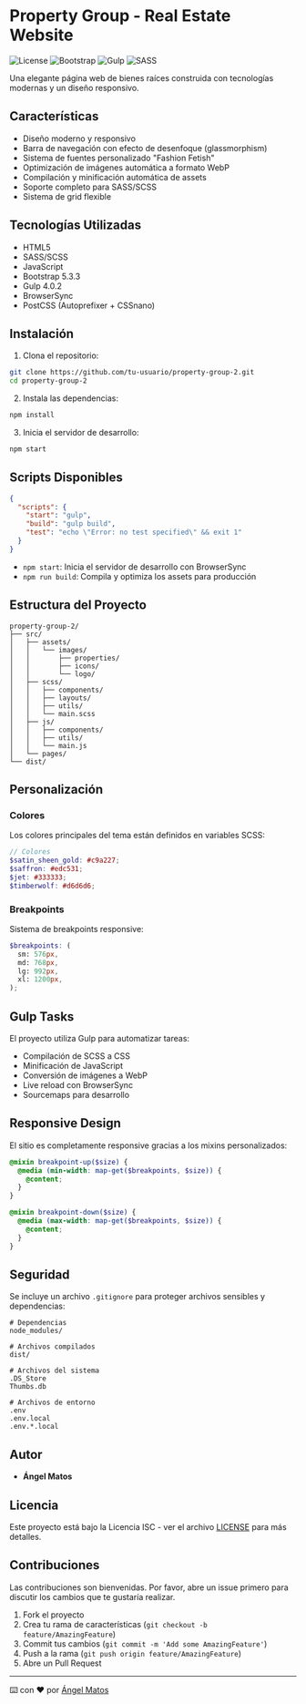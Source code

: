 # Property Group - Real Estate Website

![License](https://img.shields.io/badge/license-ISC-blue.svg)
![Bootstrap](https://img.shields.io/badge/Bootstrap-5.3.3-purple.svg)
![Gulp](https://img.shields.io/badge/Gulp-4.0.2-red.svg)
![SASS](https://img.shields.io/badge/SASS-1.71.1-pink.svg)

Una elegante página web de bienes raíces construida con tecnologías modernas y un diseño responsivo.

## Características

- Diseño moderno y responsivo
- Barra de navegación con efecto de desenfoque (glassmorphism)
- Sistema de fuentes personalizado "Fashion Fetish"
- Optimización de imágenes automática a formato WebP
- Compilación y minificación automática de assets
- Soporte completo para SASS/SCSS
- Sistema de grid flexible

## Tecnologías Utilizadas

- HTML5
- SASS/SCSS
- JavaScript
- Bootstrap 5.3.3
- Gulp 4.0.2
- BrowserSync
- PostCSS (Autoprefixer + CSSnano)

## Instalación

1. Clona el repositorio:
```bash
git clone https://github.com/tu-usuario/property-group-2.git
cd property-group-2
```

2. Instala las dependencias:
```bash
npm install
```

3. Inicia el servidor de desarrollo:
```bash
npm start
```

## Scripts Disponibles

```json
{
  "scripts": {
    "start": "gulp",
    "build": "gulp build",
    "test": "echo \"Error: no test specified\" && exit 1"
  }
}
```

- `npm start`: Inicia el servidor de desarrollo con BrowserSync
- `npm run build`: Compila y optimiza los assets para producción

## Estructura del Proyecto

```
property-group-2/              
├── src/                      
│   ├── assets/              
│   │   └── images/          
│   │       ├── properties/  
│   │       ├── icons/       
│   │       └── logo/        
│   ├── scss/               
│   │   ├── components/      
│   │   ├── layouts/        
│   │   ├── utils/          
│   │   └── main.scss       
│   ├── js/                 
│   │   ├── components/     
│   │   ├── utils/          
│   │   └── main.js         
│   └── pages/              
└── dist/                   
```

## Personalización

### Colores
Los colores principales del tema están definidos en variables SCSS:

```scss
// Colores
$satin_sheen_gold: #c9a227;
$saffron: #edc531;
$jet: #333333;
$timberwolf: #d6d6d6;
```

### Breakpoints
Sistema de breakpoints responsive:

```scss
$breakpoints: (
  sm: 576px,
  md: 768px,
  lg: 992px,
  xl: 1200px,
);
```

## Gulp Tasks

El proyecto utiliza Gulp para automatizar tareas:

- Compilación de SCSS a CSS
- Minificación de JavaScript
- Conversión de imágenes a WebP
- Live reload con BrowserSync
- Sourcemaps para desarrollo

## Responsive Design

El sitio es completamente responsive gracias a los mixins personalizados:

```scss
@mixin breakpoint-up($size) {
  @media (min-width: map-get($breakpoints, $size)) {
    @content;
  }
}

@mixin breakpoint-down($size) {
  @media (max-width: map-get($breakpoints, $size)) {
    @content;
  }
}
```

## Seguridad

Se incluye un archivo `.gitignore` para proteger archivos sensibles y dependencias:

```gitignore
# Dependencias
node_modules/

# Archivos compilados
dist/

# Archivos del sistema
.DS_Store
Thumbs.db

# Archivos de entorno
.env
.env.local
.env.*.local
```

## Autor

- **Ángel Matos**

## Licencia

Este proyecto está bajo la Licencia ISC - ver el archivo [LICENSE](LICENSE) para más detalles.

## Contribuciones

Las contribuciones son bienvenidas. Por favor, abre un issue primero para discutir los cambios que te gustaría realizar.

1. Fork el proyecto
2. Crea tu rama de características (`git checkout -b feature/AmazingFeature`)
3. Commit tus cambios (`git commit -m 'Add some AmazingFeature'`)
4. Push a la rama (`git push origin feature/AmazingFeature`)
5. Abre un Pull Request

---

⌨️ con ❤️ por [Ángel Matos](https://github.com/Angelrmatoz)
